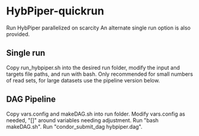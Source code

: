 # HybPiper-quickrun
Run HybPiper parallelized on scarcity
An alternate single run option is also provided.

## Single run
Copy run_hybpiper.sh into the desired run folder, modify the input and targets file paths, and run with bash.
Only recommended for small numbers of read sets, for large datasets use the pipeline version below.

## DAG Pipeline
Copy vars.config and makeDAG.sh into run folder. Modify vars.config as needed, "[]" around variables needing adjustment.
Run "bash makeDAG.sh".
Run "condor_submit_dag hybpiper.dag".
